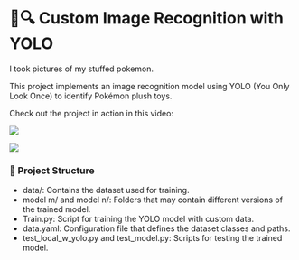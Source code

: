 # 🧸🔍 Custom Image Recognition with YOLO

I took pictures of my stuffed pokemon.

This project implements an image recognition model using YOLO (You Only Look Once) to identify Pokémon plush toys.

Check out the project in action in this video:

[![](https://markdown-videos.deta.dev/youtube/5XR7naZ_zZA)](https://youtu.be/watch?v=5XR7naZ_zZA)

[![](https://markdown-videos.deta.dev/youtube/NarBox1LkYc)](https://youtu.be/NarBox1LkYc)

### 📁 Project Structure

- data/: Contains the dataset used for training.
- model m/ and model n/: Folders that may contain different versions of the trained model.
- Train.py: Script for training the YOLO model with custom data.
- data.yaml: Configuration file that defines the dataset classes and paths.
- test_local_w_yolo.py and test_model.py: Scripts for testing the trained model.

